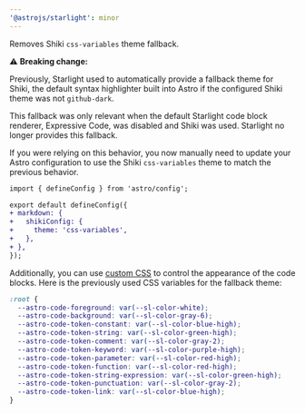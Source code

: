 ```yaml
---
'@astrojs/starlight': minor
---
```


Removes Shiki `css-variables` theme fallback.

⚠️ **Breaking change:**

Previously, Starlight used to automatically provide a fallback theme for Shiki, the default syntax highlighter built into Astro if the configured Shiki theme was not `github-dark`.

This fallback was only relevant when the default Starlight code block renderer, Expressive Code, was disabled and Shiki was used. Starlight no longer provides this fallback.

If you were relying on this behavior, you now manually need to update your Astro configuration to use the Shiki `css-variables` theme to match the previous behavior.

```diff
import { defineConfig } from 'astro/config';

export default defineConfig({
+ markdown: {
+   shikiConfig: {
+     theme: 'css-variables',
+   },
+ },
});
```

Additionally, you can use [custom CSS](https://starlight.astro.build/guides/css-and-tailwind/#custom-css-styles) to control the appearance of the code blocks. Here is the previously used CSS variables for the fallback theme:

```css
:root {
  --astro-code-foreground: var(--sl-color-white);
  --astro-code-background: var(--sl-color-gray-6);
  --astro-code-token-constant: var(--sl-color-blue-high);
  --astro-code-token-string: var(--sl-color-green-high);
  --astro-code-token-comment: var(--sl-color-gray-2);
  --astro-code-token-keyword: var(--sl-color-purple-high);
  --astro-code-token-parameter: var(--sl-color-red-high);
  --astro-code-token-function: var(--sl-color-red-high);
  --astro-code-token-string-expression: var(--sl-color-green-high);
  --astro-code-token-punctuation: var(--sl-color-gray-2);
  --astro-code-token-link: var(--sl-color-blue-high);
}
```
